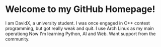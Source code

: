 # Welcome to my GitHub Homepage!
I am DavidX, a university student.
I was once engaged in C++ contest programming, but got really weak and quit.
I use Arch Linux as my main operationg 
Now I'm learning Python, AI and Web.
Want support from the community.
